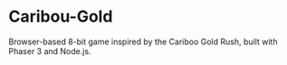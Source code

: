 # Caribou-Gold
Browser-based 8-bit game inspired by the Cariboo Gold Rush, built with Phaser 3 and Node.js.
